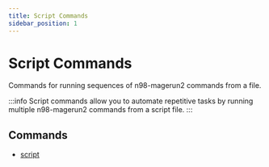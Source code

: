 ```yaml
---
title: Script Commands
sidebar_position: 1
---
```


# Script Commands

Commands for running sequences of n98-magerun2 commands from a file.

:::info
Script commands allow you to automate repetitive tasks by running multiple n98-magerun2 commands from a script file.
:::

## Commands

- [script](./script.md)
